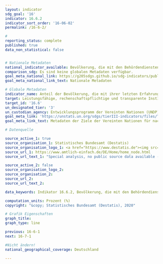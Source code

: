```yaml
---
layout: indicator
sdg_goal: '16'
indicator: 16.6.2
indicator_sort_order: '16-06-02'
permalink: /16-6-2/

#
reporting_status: complete
published: true
data_non_statistical: false


# Nationale Metadaten
national_indicator_available: Bevölkerung, die mit den Behördendiensten während der letzten zwei Jahre zufrieden war
comparison_sdg: Es sind keine globalen Metadaten verfügbar.
goal_meta_national_link: https://g205sdgs.github.io/sdg-indicators/public/MetaDe/16.6.2.pdf
goal_meta_national_link_text: Nationale Metadaten

# Globale Metadaten
indicator_name: Anteil der Bevölkerung, die mit ihrer letzten Erfahrung mit öffentlichen Dienstleistungen zufrieden war
target: Leistungsfähige, rechenschaftspflichtige und transparente Institutionen auf allen Ebenen aufbauen
target_id: '16.6'
un_designated_tier: '3'
un_custodian_agency: Entwicklungsprogramm der Vereinten Nationen (UNDP)
goal_meta_link: 'https://unstats.un.org/sdgs/tierIII-indicators/files/Tier3-16-06-02.pdf'
goal_meta_link_text: Metadaten der Ziele der Vereinten Nationen für nachhaltige Entwicklung

# Datenquelle

source_active_1: true
source_organisation_1: Statistisches Bundesamt (Destatis)
source_organisation_logo_1: <a href="https://www.destatis.de"><img src="https://g205sdgs.github.io/sdg-indicators/public/logos/destatis.png" alt="Logo Destatis" /></a>
source_url_1: https://www.amtlich-einfach.de/DE/Home/home_node.html
source_url_text_1: "Special analysis, no public source data available - Other results from the Life Sitation Survey"

source_active_2: false
source_organisation_logo_2:
source_organisation_2:
source_url_2:
source_url_text_2:

data_keywords: Indikator 16.6.2, Bevölkerung, die mit den Behördendiensten während der letzten zwei Jahre zufrieden war, Entwicklungsprogramm der Vereinten Nationen (UNDP)

computation_units: Prozent (%)
copyright: "&copy; Statistisches Bundesamt (Destatis), 2020"

# Grafik Eigenschaften
graph_title:
graph_type: line

previous: 16-6-1
next: 16-7-1

#Nicht ändern!
national_geographical_coverage: Deutschland

---
```

